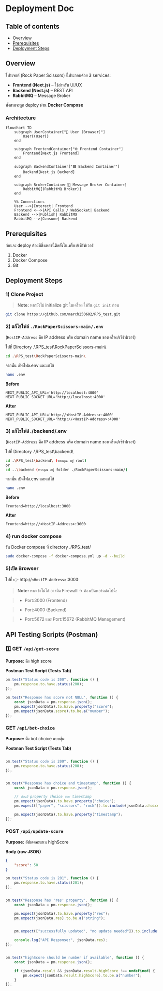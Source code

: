 # Deployment Doc

## Table of contents
- [Overview](#overview)
- [Prerequisites](#prerequisites)
- [Deployment Steps](#deployment-steps)



## Overview 
โปรเจกต์ (Rock Paper Scissors) นี้ประกอบด้วย 3 services:

- **Frontend (Next.js)** – ใช้สำหรับ UI/UX  
- **Backend (Nest.js)** – REST API  
- **RabbitMQ** – Message Broker  

ทั้งสามจะถูก deploy ผ่าน **Docker Compose**
### Architecture
```mermaid
flowchart TD
    subgraph UserContainer["🧑 User (Browser)"]
        User((User))
    end

    subgraph FrontendContainer["🌐 Frontend Container"]
        Frontend[Next.js Frontend]
    end

    subgraph BackendContainer["🟦 Backend Container"]
        Backend[Nest.js Backend]
    end

    subgraph BrokerContainer[📩 Message Broker Container]
        RabbitMQ[(RabbitMQ Broker)]
    end

    %% Connections
    User -->|Interact| Frontend
    Frontend <-->|API Calls / WebSocket| Backend
    Backend -->|Publish| RabbitMQ
    RabbitMQ -->|Consume| Backend
```


## Prerequisites
ก่อนจะ deploy ต้องมีสิ่งเหล่านี้ติดตั้งในเครื่อง/เซิร์ฟเวอร์
1. Docker  
2. Docker Compose  
3. Git  



## Deployment Steps

### 1) Clone Project
> **Note:** หากยังไม่ initialize git ในเครื่อง ให้รัน `git init` ก่อน
```bash
git clone https://github.com/march250602/RPS_test.git

```
### 2) แก้ไขไฟล์ `./RockPaperScissors-main/.env`  
(`HostIP-Address` คือ IP address หรือ domain name ของเครื่อง/เซิร์ฟเวอร์)

ไปที่ Directory .\RPS_test\RockPaperScissors-main\
```bash
cd .\RPS_test\RockPaperScissors-main\
```
จากนั้น เปิดไฟล.env และแก้ไข้
```bash
nano .env
```
**Before**
```env
NEXT_PUBLIC_API_URL='http://localhost:4000'
NEXT_PUBLIC_SOCKET_URL='http://localhost:4000'
```
**After**
```env
NEXT_PUBLIC_API_URL='http://<HostIP-Address>:4000'
NEXT_PUBLIC_SOCKET_URL='http://<HostIP-Address>:4000'
```
### 3) แก้ไขไฟล์ ./backend/.env 
(`HostIP-Address` คือ IP address หรือ domain name ของเครื่อง/เซิร์ฟเวอร์)

ไปที่ Directory .\RPS_test\backend\
```bash
cd .\RPS_test\backend\ (หากคุณ อยู่ root)
or
cd ..\backend (หากคุณ อยู่ folder ./RockPaperScissors-main/)
```
จากนั้น เปิดไฟล.env และแก้ไข้
```bash
nano .env
```
**Before**
```env
Frontend=http://localhost:3000
```
**After**
```env
Frontend=http://<HostIP-Address>:3000
```


### 4) run docker compose
รัน Docker compose ที่ directory ./RPS_test/
```bash
sudo docker-compose -f docker-compose.yml up -d --build
```
### 5)เปิด Browser 
ไปที่
👉 http://`<HostIP-Address>`:3000 
> **Note:** หากเข้าไม่ได้ อาจติด Firewall → ต้องเปิดพอร์ตต่อไปนี้:

> - Port:3000 (Frontend)

> - Port:4000 (Backend)

> - Port:5672 และ Port:15672 (RabbitMQ Management)



## API Testing Scripts (Postman)

### 1️⃣ GET `/api/get-score`
**Purpose:** ดึง high score  

**Postman Test Script (Tests Tab)**

```javascript
pm.test("Status code is 200", function () {
    pm.response.to.have.status(200);
});

pm.test("Response has score not NULL", function () {
    const jsonData = pm.response.json();
    pm.expect(jsonData).to.have.property("score");
    pm.expect(jsonData.score).to.be.a("number");
});
```

### GET `/api/bot-choice`
**Purpose:** ดึง bot choice แบบสุ่ม  

**Postman Test Script (Tests Tab)**

```javascript

pm.test("Status code is 200", function () {
    pm.response.to.have.status(200);
});


pm.test("Response has choice and timestamp", function () {
    const jsonData = pm.response.json();

    // ต้องมี property choice และ timestamp
    pm.expect(jsonData).to.have.property("choice");
    pm.expect(["paper", "scissors", "rock"]).to.include(jsonData.choice);

    pm.expect(jsonData).to.have.property("timestamp");
});

```


### POST `/api/update-score`
**Purpose:** อัปเดตคะแนน highScore  

**Body (raw JSON)**
```json
{
    "score": 50
}
```
```javascript
pm.test("Status code is 201", function () {
    pm.response.to.have.status(201);
});


pm.test("Response has 'res' property", function () {
    const jsonData = pm.response.json();

    pm.expect(jsonData).to.have.property("res");
    pm.expect(jsonData.res).to.be.a("string");

    
    pm.expect(["successfully updated", "no update needed"]).to.include(jsonData.res);

    console.log("API Response:", jsonData.res);
});


pm.test("highScore should be number if available", function () {
    const jsonData = pm.response.json();

    if (jsonData.result && jsonData.result.highScore !== undefined) {
        pm.expect(jsonData.result.highScore).to.be.a("number");
    }
});
